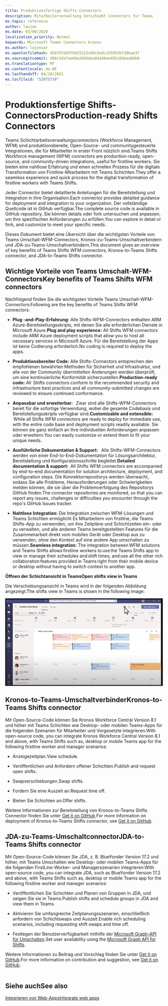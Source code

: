 ```yaml
---
title: Produktionsfertige Shifts-Connectors
description: Mitarbeiterverwaltung Verschiebt Connectors für Teams
ms.topic: reference
author: laujan
ms.date: 03/09/2020
localization_priority: Normal
keywords: Microsoft Teams Connectors kronos
ms.author: lajanuar
ms.openlocfilehash: 459797dd3f8425223c0dcbedc335955bf106ae37
ms.sourcegitcommit: d90c5dafea09e2893dea8da46ee49516bbaa04b0
ms.translationtype: MT
ms.contentlocale: de-DE
ms.lasthandoff: 04/28/2021
ms.locfileid: "52075738"
---
```

# <a name="production-ready-shifts-connectors"></a><span data-ttu-id="82496-104">Produktionsfertige Shifts-Connectors</span><span class="sxs-lookup"><span data-stu-id="82496-104">Production-ready Shifts Connectors</span></span>  

<span data-ttu-id="82496-105">Teams Schichtarbeitsverwaltungsconnectors (Workforce Management, WFM) sind produktionsbereite, Open-Source- und communitygesteuerte Integrationen, die für Mitarbeiter in erster Front nützlich sind.</span><span class="sxs-lookup"><span data-stu-id="82496-105">Teams Shifts Workforce management (WFM) connectors are production-ready, open-source, and community-driven integrations, useful for firstline workers.</span></span> <span data-ttu-id="82496-106">Sie bieten eine nahtlose Erfahrung und einen schnellen Prozess für die digitale Transformation von Firstline-Mitarbeitern mit Teams Schichten.</span><span class="sxs-lookup"><span data-stu-id="82496-106">They offer a seamless experience and quick process for the digital transformation of firstline workers with Teams Shifts.</span></span> 

<span data-ttu-id="82496-107">Jeder Connector bietet detaillierte Anleitungen für die Bereitstellung und Integration in Ihre Organisation.</span><span class="sxs-lookup"><span data-stu-id="82496-107">Each connector provides detailed guidance for deployment and integration to your organization.</span></span> <span data-ttu-id="82496-108">Der vollständige Quellcode ist in GitHub verfügbar.</span><span class="sxs-lookup"><span data-stu-id="82496-108">The complete source code is available in GitHub repository.</span></span> <span data-ttu-id="82496-109">Sie können details oder fork untersuchen und anpassen, um Ihre spezifischen Anforderungen zu erfüllen.</span><span class="sxs-lookup"><span data-stu-id="82496-109">You can explore in detail or fork, and customize to meet your specific needs.</span></span>   

<span data-ttu-id="82496-110">Dieses Dokument bietet eine Übersicht über die wichtigsten Vorteile von Teams Umschalt-WFM-Connectors, Kronos-zu-Teams-Umschaltverbindern und JDA-zu-Teams-Umschaltverbindern.</span><span class="sxs-lookup"><span data-stu-id="82496-110">This document gives an overview of key benefits of Teams Shifts WFM connectors, Kronos-to-Teams Shifts connector, and JDA-to-Teams Shifts connector.</span></span>

## <a name="key-benefits-of-teams-shifts-wfm-connectors"></a><span data-ttu-id="82496-111">Wichtige Vorteile von Teams Umschalt-WFM-Connectors</span><span class="sxs-lookup"><span data-stu-id="82496-111">Key benefits of Teams Shifts WFM connectors</span></span>

<span data-ttu-id="82496-112">Nachfolgend finden Sie die wichtigsten Vorteile Teams Umschalt-WFM-Connectors:</span><span class="sxs-lookup"><span data-stu-id="82496-112">Following are the key benefits of Teams Shifts WFM connectors:</span></span>

* <span data-ttu-id="82496-113">**Plug -and-Play-Erfahrung:** Alle Shifts-WFM-Connectors enthalten ARM Azure-Bereitstellungsskripts, mit denen Sie alle erforderlichen Dienste in Microsoft Azure.</span><span class="sxs-lookup"><span data-stu-id="82496-113">**Plug and play experience:** All Shifts WFM connectors include ARM Azure deployment scripts that allow you to host all necessary services in Microsoft Azure.</span></span> <span data-ttu-id="82496-114">Für die Bereitstellung der Apps ist keine Codierung erforderlich.</span><span class="sxs-lookup"><span data-stu-id="82496-114">No coding is required to deploy the apps.</span></span>

* <span data-ttu-id="82496-115">**Produktionsbereiter Code:** Alle Shifts-Connectors entsprechen den empfohlenen bewährten Methoden für Sicherheit und Infrastruktur, und alle von der Community übermittelten Änderungen werden überprüft, um eine kontinuierliche Konformität sicherzustellen.</span><span class="sxs-lookup"><span data-stu-id="82496-115">**Production-ready code:** All  Shifts connectors conform to the recommended security and infrastructure best practices and all community-submitted changes are reviewed to ensure continued conformance.</span></span>

* <span data-ttu-id="82496-116">**Anpassbar und erweiterbar:**   Zwar sind alle Shifts-WFM-Connectors bereit für die sofortige Verwendung, wobei die gesamte Codebasis und Bereitstellungsskripts verfügbar sind.</span><span class="sxs-lookup"><span data-stu-id="82496-116">**Customizable and extensible:**  While all Shifts WFM connectors are ready to deploy for immediate use, with the entire code base and deployment scripts readily available.</span></span> <span data-ttu-id="82496-117">Sie können sie ganz einfach an Ihre individuellen Anforderungen anpassen oder erweitern.</span><span class="sxs-lookup"><span data-stu-id="82496-117">You can easily customize or extend them to fit your unique needs.</span></span>

* <span data-ttu-id="82496-118">**Ausführliche Dokumentation & Support:**   Alle Shifts-WFM-Connectors werden von einer End-to-End-Dokumentation für Lösungsarchitektur, Bereitstellung und Konfigurationsschritte begleitet.</span><span class="sxs-lookup"><span data-stu-id="82496-118">**Detailed documentation & support:**  All Shifts WFM connectors are accompanied by end-to-end documentation for solution architecture, deployment, and configuration steps.</span></span> <span data-ttu-id="82496-119">Die Konnektorrepositorys werden überwacht, sodass Sie alle Probleme, Herausforderungen oder Schwierigkeiten melden können, die sie über die Problemverfolgung des Repositorys GitHub finden.</span><span class="sxs-lookup"><span data-stu-id="82496-119">The connector repositories are monitored, so that you can report any issues, challenges or difficulties you encounter through the repo's GitHub Issues tracker.</span></span>

* <span data-ttu-id="82496-120">**Nahtlose Integration:** Die Integration zwischen WFM-Lösungen und Teams Schichten ermöglicht Es Mitarbeitern von firstline, die Teams Shifts-App zu verwenden, um ihre Zeitpläne und Schichtzeiten ein- oder zu verwalten, und alle anderen Teams bereitgestellten Features für die Zusammenarbeit direkt vom mobilen Gerät oder Desktop aus zu verwenden, ohne den Kontext auf eine andere App umschalten zu müssen.</span><span class="sxs-lookup"><span data-stu-id="82496-120">**Seamless integration:** The integration between WFM solutions and Teams Shifts allows firstline workers to use the Teams Shifts app to view or manage their schedules and shift times, and use all the other rich collaboration features provided in Teams right from their mobile device or desktop without having to switch context to another app.</span></span>  

<span data-ttu-id="82496-121">**Öffnen der Schichtansicht in Teams**</span><span class="sxs-lookup"><span data-stu-id="82496-121">**Open shifts view in Teams**</span></span> 

<span data-ttu-id="82496-122">Die Verschiebungsansicht in Teams wird in der folgenden Abbildung angezeigt:</span><span class="sxs-lookup"><span data-stu-id="82496-122">The shifts view in Teams is shown in the following image:</span></span> 

![Offene Schichten in Teams](../assets/images/teams-open-shifts-view.png)

## <a name="kronos-to-teams-shifts-connector"></a><span data-ttu-id="82496-124">Kronos-to-Teams-Umschaltverbinder</span><span class="sxs-lookup"><span data-stu-id="82496-124">Kronos-to-Teams Shifts connector</span></span>

<span data-ttu-id="82496-125">Mit Open-Source-Code können Sie Kronos Workforce Central Version 8.1 und höher mit Teams Schichten wie Desktop- oder mobilen Teams-Apps für die folgenden Szenarien für Mitarbeiter und Vorgesetzte integrieren:</span><span class="sxs-lookup"><span data-stu-id="82496-125">With open-source code, you can integrate Kronos Workforce Central Version 8.1 and above, with Teams Shifts such as, desktop or mobile Teams app for the following firstline worker and manager scenarios:</span></span>

* <span data-ttu-id="82496-126">Anzeigezeitplan.</span><span class="sxs-lookup"><span data-stu-id="82496-126">View schedule.</span></span>

* <span data-ttu-id="82496-127">Veröffentlichen und Anfordern offener Schichten.</span><span class="sxs-lookup"><span data-stu-id="82496-127">Publish and request open shifts.</span></span>

* <span data-ttu-id="82496-128">Swapverschiebungen.</span><span class="sxs-lookup"><span data-stu-id="82496-128">Swap shifts.</span></span>

* <span data-ttu-id="82496-129">Fordern Sie eine Auszeit an.</span><span class="sxs-lookup"><span data-stu-id="82496-129">Request time off.</span></span>

* <span data-ttu-id="82496-130">Bieten Sie Schichten an.</span><span class="sxs-lookup"><span data-stu-id="82496-130">Offer shifts.</span></span>

<span data-ttu-id="82496-131">Weitere Informationen zur Bereitstellung von Kronos-to-Teams Shifts Connector finden Sie unter [Get it on GitHub](https://aka.ms/KronosShiftsConnector).</span><span class="sxs-lookup"><span data-stu-id="82496-131">For more information on deployment of Kronos-to-Teams Shifts connector, see [Get it on GitHub](https://aka.ms/KronosShiftsConnector).</span></span>

## <a name="jda-to-teams-shifts-connector"></a><span data-ttu-id="82496-132">JDA-zu-Teams-Umschaltconnector</span><span class="sxs-lookup"><span data-stu-id="82496-132">JDA-to-Teams Shifts connector</span></span>

<span data-ttu-id="82496-133">Mit Open-Source-Code können Sie JDA, z. B. BlueYonder Version 17.2 und höher, mit Teams Umschalten wie Desktop- oder mobilen Teams-Apps für die folgenden FirstLine-Worker- und Managerszenarien integrieren:</span><span class="sxs-lookup"><span data-stu-id="82496-133">With open-source code, you can integrate JDA, such as BlueYonder Version 17.2 and above, with Teams Shifts  such as, desktop or mobile Teams app for the following firstline worker and manager scenarios:</span></span>

* <span data-ttu-id="82496-134">Veröffentlichen Sie Schichten und Planen von Gruppen in JDA, und zeigen Sie sie in Teams.</span><span class="sxs-lookup"><span data-stu-id="82496-134">Publish shifts and schedule groups in JDA and view them in Teams.</span></span>

* <span data-ttu-id="82496-135">Aktivieren Sie umfangreiche Zeitplanungsszenarien, einschließlich anfordern von Schichtswaps und Auszeit.</span><span class="sxs-lookup"><span data-stu-id="82496-135">Enable rich scheduling scenarios, including requesting shift swaps and time off.</span></span>

* <span data-ttu-id="82496-136">Festlegen der Benutzerverfügbarkeit mithilfe der [Microsoft Graph-API für Umschalten](/graph/api/resources/shift?view=graph-rest-beta&preserve-view=true).</span><span class="sxs-lookup"><span data-stu-id="82496-136">Set user availability using the [Microsoft Graph API for Shifts](/graph/api/resources/shift?view=graph-rest-beta&preserve-view=true).</span></span>

<span data-ttu-id="82496-137">Weitere Informationen zu Beitrag und Vorschlag finden Sie unter [Get it on GitHub](https://aka.ms/JDAShiftsConnector).</span><span class="sxs-lookup"><span data-stu-id="82496-137">For more information on contribution and suggestion, see [Get it on GitHub](https://aka.ms/JDAShiftsConnector).</span></span></br></br>

## <a name="see-also"></a><span data-ttu-id="82496-138">Siehe auch</span><span class="sxs-lookup"><span data-stu-id="82496-138">See also</span></span>

[<span data-ttu-id="82496-139">Integrieren von Web-Apps</span><span class="sxs-lookup"><span data-stu-id="82496-139">Integrate web apps</span></span>](~/samples/integrate-web-apps-overview.md)
